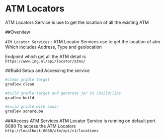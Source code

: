 # ATM Locators
ATM Locators Service is use to get the location of all the existing ATM

##Overview

`ATM Locator Services` : ATM Locator Services use to get the location of atm
Which includes Address, Type and geolocation

Endpoint which get all the ATM detail is `https://www.ing.nl/api/locator/atms/`

##Build Setup and Accessing the service

```bash 
#clean gradle target
gradlew clean

#build gradle target and generate jar in /build/libs
gradlew build

#build gradle with sonar
gradlew sonarqube
```

###Access ATM Services
ATM Locator Service is running on default port 8080
To access the ATM Locators `http://localhost:8080/atm/api/v1/locations`
